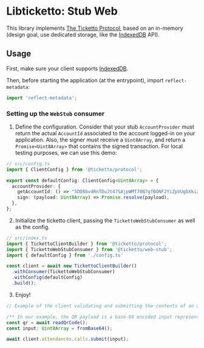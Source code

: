 # Libticketto: Stub Web

This library implements [The Ticketto Protocol][gh:ticketto], based on an in-memory (design goal, use
dedicated storage, like the [IndexedDB][mdn:indexedDB] API).

## Usage

First, make sure your client supports [IndexedDB][mdn:indexedDB].

Then, before starting the application (at the entrypoint), import `reflect-metadata`:

```ts
import 'reflect-metadata';
```

### Setting up the `WebStub` consumer

1. Define the configuration. Consider that your stub `AccountProvider` must return the actual `AccountId` associated to the
   account logged-in on your application. Also, the signer must receive a `Uint8Array`, and return a `Promise<Uint8Array>`
   that contains the signed transaction. For local testing purposes, we can use this demo:

```ts
// src/config.ts
import { ClientConfig } from '@ticketto/protocol';

export const defaultConfig: ClientConfig<Uint8Array> = {
  accountProvider: {
    getAccountId: () => "5DD8bv4RnTDuJt47SAjpWMT78N7gfBQNF2YiZpVUgbXkizMG",
    sign: (payload: Uint8Array) => Promise.resolve(payload),
  },
};
```

2. Initialize the ticketto client, passing the `TickettoWebStubConsumer` as well as the config.

```ts
// src/index.ts
import { TickettoClientBuilder } from '@ticketto/protocol';
import { TickettoWebStubConsumer } from '@ticketto/web-stub';
import { defaultConfig } from './config.ts'

const client = await new TickettoClientBuilder()
  .withConsumer(TickettoWebStubConsumer)
  .withConfig(defaultConfig)
  .build();
```

3. Enjoy!

```ts
// Example of the client validating and submitting the contents of an attendance QR (let's call it `input`).

/** In our example, the QR payload is a base-64 encoded input representing the call */
const qr = await readQrCode();
const input: Uint8Array = fromBase64();

await client.attendances.calls.submit(input);
```

[gh:ticketto]: https://github.com/kippurocks/ticketto/blob/main/PROTOCOL.md
[mdn:indexedDB]: https://developer.mozilla.org/en-US/docs/Web/API/IndexedDB_API
